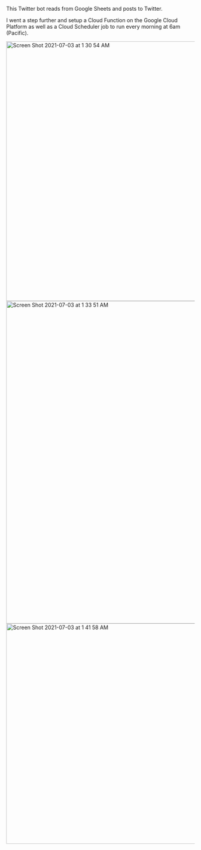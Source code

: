 This Twitter bot reads from Google Sheets and posts to Twitter. 

I went a step further and setup a Cloud Function on the Google Cloud Platform as well as a Cloud Scheduler job to run every morning at 6am (Pacific).

<img width="694" alt="Screen Shot 2021-07-03 at 1 30 54 AM" src="https://user-images.githubusercontent.com/75564117/124348591-96219b80-db9f-11eb-874f-c2c94a1c995c.png">

<img width="862" alt="Screen Shot 2021-07-03 at 1 33 51 AM" src="https://user-images.githubusercontent.com/75564117/124348603-a6397b00-db9f-11eb-858a-15580f214212.png">

<img width="589" alt="Screen Shot 2021-07-03 at 1 41 58 AM" src="https://user-images.githubusercontent.com/75564117/124348641-e26cdb80-db9f-11eb-8c4f-b25e779d7c32.png">
